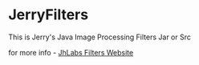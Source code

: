 # JerryFilters
This is Jerry's Java Image Processing Filters Jar or Src


for more info - [JhLabs Filters Website](http://www.jhlabs.com/ip/filters/index.html)
